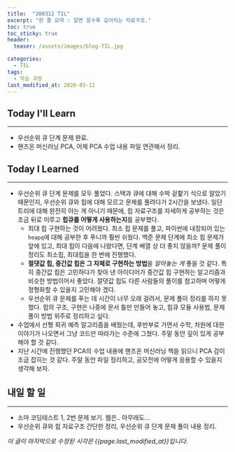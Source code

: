 ```yaml
---
title:  "200312 TIL"
excerpt: "한 줄 요약 : 알면 알수록 깊어지는 자료구조."
toc: true
toc_sticky: true
header:
  teaser: /assets/images/blog-TIL.jpg

categories:
  - TIL
tags:
  - 학습 과정
last_modified_at: 2020-03-12
---
```




## Today I'll Learn

---


* 우선순위 큐 단계 문제 완료.
* 핸즈온 머신러닝 PCA, 어제 PCA 수업 내용 파일 연관해서 정리.





## Today I Learned

---

* 우선순위 큐 단계 문제를 모두 풀었다. 스택과 큐에 대해 수박 겉핥기 식으로 알았기 때문인지, 우선순위 큐와 힙에 대해 모르고 문제를 풀려다가 2시간을 보냈다. 일단 트리에 대해 완전히 아는 게 아니기 때문에, 힙 자료구조를 자세하게 공부하는 것은 조금 뒤로 미루고 **힙큐를 어떻게 사용하는지**를 공부했다.
  * 최대 힙 구현하는 것이 어려웠다. 최소 힙 문제를 풀고, 파이썬에 내장되어 있는 `heapq`에 대해 공부한 후 푸니까 훨씬 쉬웠다. 백준 문제 단계에 최소 힙 문제가 앞에 있고, 최대 힙이 다음에 나왔다면, 단계 배열 상 더 좋지 않을까? 문제 풀이 정리도 최소힙, 최대힙을 한 번에 진행했다.
  * **절댓값 힙, 중간값 힙은 그 자체로 구현하는 방법**을 *알아놓는 게* 좋을 것 같다. 특히 중간값 힙은 고민하다가 찾아 낸 아이디어가 중간값 힙 구현하는 알고리즘과 비슷한 방법이어서 좋았다. 절댓값 힙도 다른 사람들의 풀이를 참고하며 어떻게 정형화할 수 있을지 고민해야 겠다.
  * 우선순위 큐 문제를 푸는 데 시간이 너무 오래 걸려서, 문제 풀이 정리를 하지 못했다. 힙의 구조, 구현은 나중에 문서 틀만 만들어 놓고, 힙큐 모듈 사용법, 문제풀이 방법 위주로 정리하고 싶다.
* 수업에서 선형 회귀 예측 알고리즘을 배웠는데, 후반부로 가면서 수학, 차원에 대한 이야기가 나오면서 그냥 코드만 따라가는 수준에 그쳤다. 주말 동안 깊이 있게 공부해야 할 것 같다.
* 지난 시간에 진행했던 PCA의 수업 내용에 핸즈온 머신러닝 책을 읽으니 PCA 감이 조금 잡히는 것 같다. 주말 동안 파일 정리하고, 공모전에 어떻게 응용할 수 있을지 생각해 보자.





## 내일 할 일

---

* 소마 코딩테스트 1, 2번 문제 보기. 웹은.. 아무래도...
* 우선순위 큐와 힙 자료구조 간단한 정리, 우선순위 큐 단계 문제 풀이 내용 정리.











*이 글이 마지막으로 수정된 시각은 {{page.last_modified_at}}입니다.*